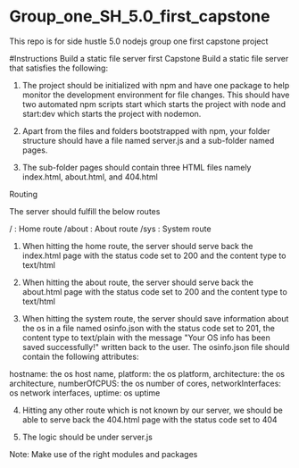 # Group_one_SH_5.0_first_capstone
This repo is for side hustle 5.0 nodejs group one first capstone project

#Instructions
Build a static file server
first Capstone
Build a static file server that satisfies the following:

1. The project should be initialized with npm and have one package to help monitor the development environment for file changes. This should have two automated npm scripts start which starts the project with node and start:dev which starts the project with nodemon.

2. Apart from the files and folders bootstrapped with npm, your folder structure should have a file named server.js and a sub-folder named pages.

3. The sub-folder pages should contain three HTML files namely index.html, about.html, and 404.html


Routing

The server should fulfill the below routes

/ : Home route
/about : About route
/sys : System route
1. When hitting the home route, the server should serve back the index.html page with the status code set to 200 and the content type to text/html

2. When hitting the about route, the server should serve back the about.html page with the status code set to 200 and the content type to text/html

3. When hitting the system route, the server should save information about the os in a file named osinfo.json with the status code set to 201, the content type to text/plain with the message "Your OS info has been saved successfully!" written back to the user. The osinfo.json file should contain the following attributes:

hostname: the os host name,
platform: the os platform,
architecture: the os architecture,
numberOfCPUS: the os number of cores,
networkInterfaces: os network interfaces,
uptime: os uptime


4. Hitting any other route which is not known by our server, we should be able to serve back the 404.html page with the status code set to 404

5. The logic should be under server.js

Note: Make use of the right modules and packages
